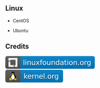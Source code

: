 Linux
-----

- CentOS

- Ubuntu

Credits
-------
[![image](
Credits/linuxfoundation.org.svg)](https://linuxfoundation.org/)  
[![image](
Credits/kernel.org.svg)](https://kernel.org/)

